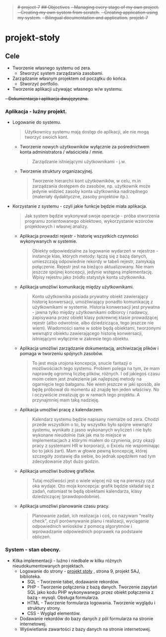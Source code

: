 > ~~# project-7~~
> ~~## Objectives~~
> ~~- Managing every stage of my own project.~~
> ~~- Creating my own system from scratch.~~
> ~~- Creating application using my system.~~
> ~~- Bilingual documentation and application.~~
> ~~projekt-7~~
# projekt-stoły
## Cele
- Tworzenie własnego systemu od zera.
  - Stworzyć system zarządzania zasobami.
- Zarządzanie własnym projektem od początku do końca.
  - Stworzyć portfolio.
- Tworzenie aplikacji używając własnego w/w systemu.

~~- Dokumentacja i aplikacja dwujęzyczna.~~

### Aplikacja - luźny projekt.
- Logowanie do systemu.
  > Użytkownicy systemu mają dostęp do aplikacji, ale nie mogą tworzyć swoich kont.
  - Tworzenie nowych użytkowników wyłącznie za pośrednictwem konta administratora / właściciela / mnie.
    > Zarządzanie istniejącymi użytkownikami - j.w.
  - Tworzenie struktury organizacyjnej.
    > Tworzenie hierarchii kont użytkowników, w celu, m.in zarządzania dostępem do zasobów, np. użytkownik może jedynie widzieć zasoby konta użytkownika nadrzędnego (materiały dydaktyczne, zasoby projektów itp.).
- Korzystanie z systemu - czyli jakie funkcje będzie miała aplikacja.
  > Jak system będzie wykonywał swoje operacje - próba stworzenia programu zorientowanego obiektowo, wykorzystanie wzorców projektowych i własnej analizy. 
  - Aplikacja prowadzi rejestr - historię wszystkich czynności wykonywanych w systemie.
    > Obiekty odpowiedzialne za logowanie wydarzeń w rejestrze - instancje klas, których metody: łączą się z bazą danych, umieszczają odpowiednie rekordy w tabeli rejestr, zamykają połączenie.
    > Rejestr jest na bieżąco aktualizowany. Nie mam jeszcze spójnej koncepcji, jedynie wstępną implementację.
    > Wpisy rejestru jako źródło statystyk konta użytkownika.
  - Aplikacja umożliwi komunikację między użytkownikami.
    > Konto użytkownika posiada prywatny obiekt zawierający historię konwersacji, umożliwiający ponadto komunikację z użytkownikami w systemie. Historia konwersacji jest prywatna - jawna tylko między użytkownikami odbiorcy i nadawcy, zapisywana przez obiekt klasy pokrewnej klasie prowadzącej rejestr (albo odwrotnie, albo dziedzicząca, tego jeszcze nie wiem). Wiadomości same w sobie będą obiektami, tworzonymi wewnątrz obiektu zawierającego historię konwersacji, istniejącymi wyłącznie w zakresie tego obiektu.
  - Aplikacja umożliwi zarządzanie dokumentacją, archiwizację plików i pomaga w tworzeniu spójnych zasobów.
    > To jest moja urojona koncepcja, snucie fantazji o możliwościach tego systemu. Problem polega na tym, że mam naprawdę ogromną liczbę plików, różnych. I od jakiegoś czasu moim celem jest znalezienie jak najlepszej metody na ogarnięcie tego bałaganu. Nie wiem jeszcze w jaki sposób, ale będę próbował do momentu aż znajdę ten jeden właściwy. No i oczywiście zrealizuję go w ramach tego projektu. A przynajmniej mam taką nadzieję.
  - Aplikacja umożliwi pracę z kalendarzem.
    > Kalendarz systemu będzie napisany niemalże od zera. Chodzi przede wszystkim o to, by wszystko było spójne wewnątrz systemu, wynikało z jasno wykonanych wyliczeń i nie było wykonane nieudolnie (tak jak ma to miejsce w implementacjach z którymi miałem do czynienia, przy okazji pracy z systemami HR w korporacji, o Excelu nie wspominając bo to jakiś żart). Mam w głowie pewną koncepcję, której szczegóły zostawię dla siebie, bo jednak spędziłem nad tym zdecydowanie zbyt dużo godzin.
  - Aplikacja umożliwi budowę grafików.
    > Tutaj możliwości jest o wiele więcej niż się na pierwszy rzut oka wydaje. Oto moja koncepcja: grafik będzie składał się z zadań, natomiast te będą obiektami kalendarza, klasy dziedziczącej (prawdopodobnie).
  - Aplikacja umożliwi planowanie czasu pracy.
    > Planowanie zadań, ich realizacja i coś, co nazywam "reality check", czyli porównywanie planu i realizacji, wyciąganie odpowiednich wniosków z pomocą algorytmów i wprowadzanie odpowiednich poprawek na podstawie obliczeń.
 
### System - stan obecny.
- Kilka implementacji - luźno i niedbale w kilku różnych nieudokumentowanych projektach.
  - Logowanie do strony - [projekt stoły](https://projektstoly.pl/saturas.php) , strona 9, projekt SAJ, biblioteka.
    - SQL - Tworzenie tabel, dodawanie rekordów.
    - PHP - Tworzenie połączenia z bazą danych. Tworzenie zapytań SQL jako kodu PHP wykonywanego przez obiekt połączenia z bazą - mysqli. Obsługa formularza.
    - HTML - Tworzenie formularza logowania. Tworzenie wyglądu i struktury strony.
    - CSS - Wygląd elementów.
  - Dodawanie rekordów do bazy danych z pól formularza na stronie internetowej.
  - Wyświetlanie zawartości z bazy danych na stronie internetowej.
